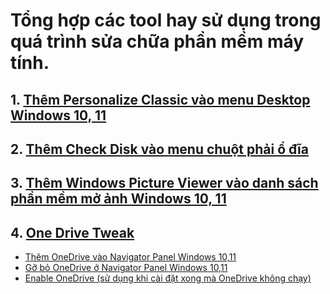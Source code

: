 # Tổng hợp các tool hay sử dụng trong quá trình sửa chữa phần mềm máy tính.
## 1. [Thêm Personalize Classic vào menu Desktop Windows 10, 11](https://github.com/upastork/registry_trick/blob/main/Personalize%20Classic%20Menu%20For%20Windows%2010%2C%2011.reg)
## 2. [Thêm Check Disk vào menu chuột phải ổ đĩa](https://github.com/upastork/registry_trick/blob/main/CheckDIskError.ContextMenu.reg)
## 3. [Thêm Windows Picture Viewer vào danh sách phần mềm mở ảnh Windows 10, 11](https://github.com/upastork/registry_trick/blob/main/Restore_Windows_Photo_Viewer.reg)
## 4. [One Drive Tweak](https://github.com/upastork/registry_trick/tree/main/OneDriveTweak)
- [Thêm OneDrive vào Navigator Panel Windows 10,11](https://github.com/upastork/registry_trick/blob/main/OneDriveTweak/Add_OneDrive_Navigator_Panel_Windows10%2C11.reg)
- [Gỡ bỏ OneDrive ở Navigator Panel Windows 10,11](https://github.com/upastork/registry_trick/blob/main/OneDriveTweak/Remove_OneDrive_from_Navigation_Pane.reg)
- [Enable OneDrive (sử dụng khi cài đặt xong mà OneDrive không chạy)](https://github.com/upastork/registry_trick/blob/main/OneDriveTweak/OneDrive_EnableFileSyncNGSC.reg)
